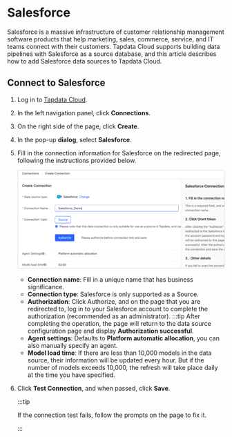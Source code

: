 # Salesforce

Salesforce is a massive infrastructure of customer relationship management software products that help marketing, sales, commerce, service, and IT teams connect with their customers. Tapdata Cloud supports building data pipelines with Salesforce as a source database, and this article describes how to add Salesforce data sources to Tapdata Cloud.

## Connect to Salesforce

1. Log in to [Tapdata Cloud](https://cloud.tapdata.io/).

2. In the left navigation panel, click **Connections**.

3. On the right side of the page, click **Create**.

4. In the pop-up **dialog**, select **Salesforce**.

5. Fill in the connection information for Salesforce on the redirected page, following the instructions provided below.

   ![Salesforce Connection Example](../../../images/salesforce_connection_setting.png)

   * **Connection name**: Fill in a unique name that has business significance.
   * **Connection type**: Salesforce is only supported as a Source.
   * **Authorization**: Click Authorize, and on the page that you are redirected to, log in to your Salesforce account to complete the authorization (recommended as an administrator).
     :::tip
      After completing the operation, the page will return to the data source configuration page and display **Authorization successful**.
   * **Agent settings**: Defaults to **Platform automatic allocation**, you can also manually specify an agent.
   * **Model load time**: If there are less than 10,000 models in the data source, their information will be updated every hour. But if the number of models exceeds 10,000, the refresh will take place daily at the time you have specified.

6. Click **Test Connection**, and when passed, click **Save**.

   :::tip

   If the connection test fails, follow the prompts on the page to fix it.

   :::

